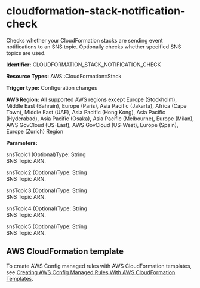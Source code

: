 # cloudformation\-stack\-notification\-check<a name="cloudformation-stack-notification-check"></a>

Checks whether your CloudFormation stacks are sending event notifications to an SNS topic\. Optionally checks whether specified SNS topics are used\. 

**Identifier:** CLOUDFORMATION\_STACK\_NOTIFICATION\_CHECK

**Resource Types:** AWS::CloudFormation::Stack

**Trigger type:** Configuration changes

**AWS Region:** All supported AWS regions except Europe \(Stockholm\), Middle East \(Bahrain\), Europe \(Paris\), Asia Pacific \(Jakarta\), Africa \(Cape Town\), Middle East \(UAE\), Asia Pacific \(Hong Kong\), Asia Pacific \(Hyderabad\), Asia Pacific \(Osaka\), Asia Pacific \(Melbourne\), Europe \(Milan\), AWS GovCloud \(US\-East\), AWS GovCloud \(US\-West\), Europe \(Spain\), Europe \(Zurich\) Region

**Parameters:**

snsTopic1 \(Optional\)Type: String  
SNS Topic ARN\.

snsTopic2 \(Optional\)Type: String  
SNS Topic ARN\.

snsTopic3 \(Optional\)Type: String  
SNS Topic ARN\.

snsTopic4 \(Optional\)Type: String  
SNS Topic ARN\.

snsTopic5 \(Optional\)Type: String  
SNS Topic ARN\.

## AWS CloudFormation template<a name="w2aac12c33c15b9c81c17"></a>

To create AWS Config managed rules with AWS CloudFormation templates, see [Creating AWS Config Managed Rules With AWS CloudFormation Templates](aws-config-managed-rules-cloudformation-templates.md)\.